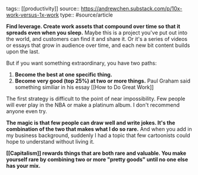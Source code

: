 tags:: [[productivity]]
source:: https://andrewchen.substack.com/p/10x-work-versus-1x-work
type:: #source/article

**Find leverage. Create work assets that compound over time so that it spreads even when you sleep.** Maybe this is a project you've put out into the world, and customers can find it and share it. Or it's a series of videos or essays that grow in audience over time, and each new bit content builds upon the last.

But if you want something extraordinary, you have two paths:

1. **Become the best at one specific thing.**
2. **Become very good (top 25%) at two or more things.**
Paul Graham said something similiar in his essay [[How to Do Great Work]]

The first strategy is difficult to the point of near impossibility. Few people will ever play in the NBA or make a platinum album. I don't recommend anyone even try.

**The magic is that few people can draw well and write jokes. It's the combination of the two that makes what I do so rare.** And when you add in my business background, suddenly I had a topic that few cartoonists could hope to understand without living it.

**[[Capitalism]] rewards things that are both rare and valuable. You make yourself rare by combining two or more "pretty goods" until no one else has your mix.**
